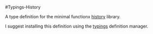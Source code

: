 #Typings-History

A type definition for the minimal functionx [history](https://github.com/rackt/history) library.

I suggest installing this definition using the [typings](https://github.com/typings/typings) definition manager.